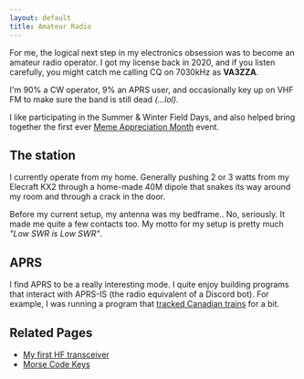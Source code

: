 ```yaml
---
layout: default
title: Amateur Radio
---
```


For me, the logical next step in my electronics obsession was to become an amateur radio operator. I got my license back in 2020, and if you listen carefully, you might catch me calling CQ on 7030kHz as **VA3ZZA**.

I'm 90% a CW operator, 9% an APRS user, and occasionally key up on VHF FM to make sure the band is still dead *(...lol)*.

I like participating in the Summer & Winter Field Days, and also helped bring together the first ever [Meme Appreciation Month](/radio/meme-month-2022) event.

## The station

I currently operate from my home. Generally pushing 2 or 3 watts from my Elecraft KX2 through a home-made 40M dipole that snakes its way around my room and through a crack in the door.

Before my current setup, my antenna was my bedframe.. No, seriously. It made me quite a few contacts too. My motto for my setup is pretty much *"Low SWR is Low SWR"*.

## APRS

I find APRS to be a really interesting mode. I quite enjoy building programs that interact with APRS-IS (the radio equivalent of a Discord bot). For example, I was running a program that [tracked Canadian trains](https://github.com/ewpratten/aprs-trains) for a bit.

## Related Pages

- [My first HF transceiver](/radio/pixie)
- [Morse Code Keys](/radio/keys)